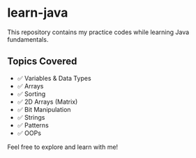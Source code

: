 # learn-java

This repository contains my practice codes while learning Java fundamentals.

## Topics Covered
- ✅ Variables & Data Types
- ✅ Arrays
- ✅ Sorting
- ✅ 2D Arrays (Matrix)
- ✅ Bit Manipulation
- ✅ Strings
- ✅ Patterns
- ✅ OOPs

Feel free to explore and learn with me!
